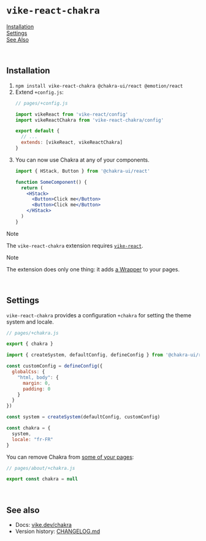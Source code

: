 # `vike-react-chakra`

[Installation](#installation)  
[Settings](#settings)  
[See Also](#see-also)  

<br/>

## Installation

1. `npm install vike-react-chakra @chakra-ui/react @emotion/react`
2. Extend `+config.js`:
   ```js
   // pages/+config.js

   import vikeReact from 'vike-react/config'
   import vikeReactChakra from 'vike-react-chakra/config'

   export default {
     // ...
     extends: [vikeReact, vikeReactChakra]
   }
   ```
3. You can now use Chakra at any of your components.
   ```jsx
   import { HStack, Button } from '@chakra-ui/react'

   function SomeComponent() {
     return (
       <HStack>
         <Button>Click me</Button>
         <Button>Click me</Button>
       </HStack>
     )
   }
   ```

> [!NOTE]
> The `vike-react-chakra` extension requires [`vike-react`](https://vike.dev/vike-react).

> [!NOTE]
> The extension does only one thing: it adds [a Wrapper](https://github.com/vikejs/vike-react/blob/main/packages/vike-react-chakra/Wrapper.tsx) to your pages.

<br/>

## Settings

`vike-react-chakra` provides a configuration `+chakra` for setting the theme system and locale.
```js
// pages/+chakra.js

export { chakra }

import { createSystem, defaultConfig, defineConfig } from '@chakra-ui/react'

const customConfig = defineConfig({
  globalCss: {
    "html, body": {
      margin: 0,
      padding: 0
    }
  }
})

const system = createSystem(defaultConfig, customConfig)

const chakra = {
  system,
  locale: "fr-FR"
}
```

You can remove Chakra from [some of your pages](https://vike.dev/config#inheritance):
```js
// pages/about/+chakra.js

export const chakra = null
```

<br/>

## See also

- Docs: [vike.dev/chakra](https://vike.dev/chakra)
- Version history: [CHANGELOG.md](CHANGELOG.md)